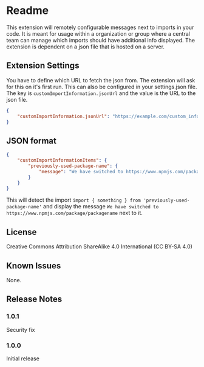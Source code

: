 # Readme

This extension will remotely configurable messages next to imports in your code. It is meant for usage within a organization or group where a central team can manage which imports should have additional info displayed. The extension is dependent on a json file that is hosted on a server.

## Extension Settings

You have to define which URL to fetch the json from. The extension will ask for this on it's first run. This can also be configured in your settings.json file. The key is `customImportInformation.jsonUrl` and the value is the URL to the json file.

```json
{
    "customImportInformation.jsonUrl": "https://example.com/custom_information.json"
}
```

## JSON format

```json
{
    "customImportInformationItems": {
        "previously-used-package-name": {
            "message": "We have switched to https://www.npmjs.com/package/packagename"
        }
    }
}
```

This will detect the import `import { something } from 'previously-used-package-name'` and display the message `We have switched to https://www.npmjs.com/package/packagename` next to it.

## License

Creative Commons Attribution ShareAlike 4.0 International (CC BY-SA 4.0)

## Known Issues

None.

## Release Notes

### 1.0.1

Security fix

### 1.0.0

Initial release
